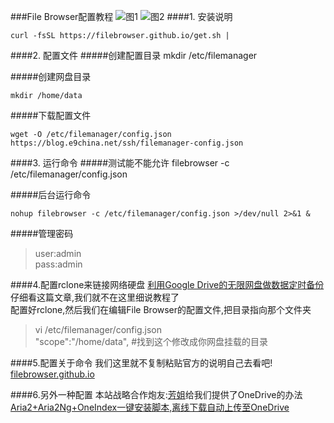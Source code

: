 ###File Browser配置教程
![图1](https://blog.e9china.net/wp-content/uploads/2018/10/1-2-1024x1012.jpg)  ![图2](https://blog.e9china.net/wp-content/uploads/2018/10/2-1.jpg)
####1. 安装说明

    curl -fsSL https://filebrowser.github.io/get.sh |
      
####2. 配置文件
#####创建配置目录
    mkdir /etc/filemanager

#####创建网盘目录

    mkdir /home/data

#####下载配置文件

    wget -O /etc/filemanager/config.json https://blog.e9china.net/ssh/filemanager-config.json

####3. 运行命令
#####测试能不能允许
    filebrowser -c /etc/filemanager/config.json

#####后台运行命令

    nohup filebrowser -c /etc/filemanager/config.json >/dev/null 2>&1 &

#####管理密码
> user:admin  
> pass:admin

####4.配置rclone来链接网络硬盘
[利用Google Drive的无限网盘做数据定时备份](https://blog.e9china.net/lesson/liyonggoogledrivedewuxianwangpanzuoshujudingshibeifen.html)  
仔细看这篇文章,我们就不在这里细说教程了   
配置好rclone,然后我们在编辑File Browser的配置文件,把目录指向那个文件夹  
>vi /etc/filemanager/config.json  
>"scope":"/home/data", #找到这个修改成你网盘挂载的目录

####5.配置关于命令
我们这里就不复制粘贴官方的说明自己去看吧!  [filebrowser.github.io](https://filebrowser.github.io/)

####6.另外一种配置
本站战略合作炮友:[芳姐](https://www.xiaofengsky.com/)给我们提供了OneDrive的办法[Aria2+Aria2Ng+OneIndex一键安装脚本,离线下载自动上传至OneDrive](https://www.xiaofengsky.com/82975.html)
